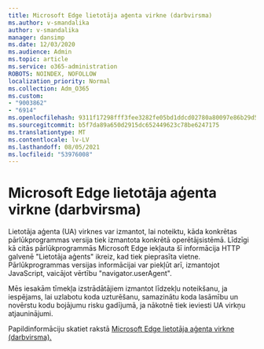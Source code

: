 ```yaml
---
title: Microsoft Edge lietotāja aģenta virkne (darbvirsma)
ms.author: v-smandalika
author: v-smandalika
manager: dansimp
ms.date: 12/03/2020
ms.audience: Admin
ms.topic: article
ms.service: o365-administration
ROBOTS: NOINDEX, NOFOLLOW
localization_priority: Normal
ms.collection: Adm_O365
ms.custom:
- "9003862"
- "6914"
ms.openlocfilehash: 9311f17298fff3fee3282fe05bd1ddcd02780a80097e86b29d56ffd575a9a571
ms.sourcegitcommit: b5f7da89a650d2915dc652449623c78be6247175
ms.translationtype: MT
ms.contentlocale: lv-LV
ms.lasthandoff: 08/05/2021
ms.locfileid: "53976008"
---
```

# <a name="microsoft-edge-user-agent-string-desktop"></a>Microsoft Edge lietotāja aģenta virkne (darbvirsma)

Lietotāja aģenta (UA) virknes var izmantot, lai noteiktu, kāda konkrētas pārlūkprogrammas versija tiek izmantota konkrētā operētājsistēmā. Līdzīgi kā citās pārlūkprogrammās Microsoft Edge iekļauta šī informācija HTTP galvenē "Lietotāja aģents" ikreiz, kad tiek pieprasīta vietne. Pārlūkprogrammas versijas informācijai var piekļūt arī, izmantojot JavaScript, vaicājot vērtību "navigator.userAgent".

Mēs iesakām tīmekļa izstrādātājiem izmantot līdzekļu noteikšanu, ja iespējams, lai uzlabotu koda uzturēšanu, samazinātu koda lasāmību un novērstu kodu bojājumu risku gadījumā, ja nākotnē tiek ieviesti UA virkņu atjauninājumi.

Papildinformāciju skatiet rakstā [Microsoft Edge lietotāja aģenta virkne (darbvirsma).](https://docs.microsoft.com/microsoft-edge/web-platform/user-agent-string)